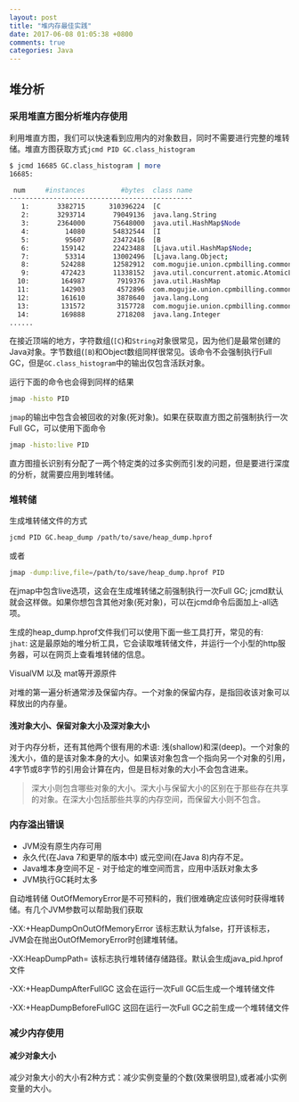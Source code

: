 ```yaml
---
layout: post
title: "堆内存最佳实践"
date: 2017-06-08 01:05:38 +0800
comments: true
categories: Java
---
```


<!-- more -->

## 堆分析

### 采用堆直方图分析堆内存使用
利用堆直方图，我们可以快速看到应用内的对象数目，同时不需要进行完整的堆转储。堆直方图获取方式`jcmd PID GC.class_histogram`

```sh
$ jcmd 16685 GC.class_histogram | more
16685:

 num     #instances         #bytes  class name
----------------------------------------------
   1:       3382715      310396224  [C
   2:       3293714       79049136  java.lang.String
   3:       2364000       75648000  java.util.HashMap$Node
   4:         14080       54832544  [I
   5:         95607       23472416  [B
   6:        159142       22423488  [Ljava.util.HashMap$Node;
   7:         53314       13002496  [Ljava.lang.Object;
   8:        524288       12582912  com.mogujie.union.cpmbilling.common.disruptor.CpmLogEvent
   9:        472423       11338152  java.util.concurrent.atomic.AtomicLong
  10:        164987        7919376  java.util.HashMap
  11:        142903        4572896  com.mogujie.union.cpmbilling.common.kafka.consumer.MessageInfo
  12:        161610        3878640  java.lang.Long
  13:        131572        3157728  com.mogujie.union.cpmbilling.common.kafka.producer.KafkaLogEntity
  14:        169888        2718208  java.lang.Integer
......
```

在接近顶端的地方，字符数组(`[C`)和`String`对象很常见，因为他们是最常创建的Java对象。字节数组(`[B`)和Object数组同样很常见。该命令不会强制执行Full GC，但是`GC.class_histogram`中的输出仅包含活跃对象。

运行下面的命令也会得到同样的结果
```sh
jmap -histo PID
```
`jmap`的输出中包含会被回收的对象(死对象)。如果在获取直方图之前强制执行一次Full GC，可以使用下面命令
```sh
jmap -histo:live PID
```
直方图擅长识别有分配了一两个特定类的过多实例而引发的问题，但是要进行深度的分析，就需要应用到堆转储。

### 堆转储
生成堆转储文件的方式
```sh
jcmd PID GC.heap_dump /path/to/save/heap_dump.hprof
```
或者
```sh
jmap -dump:live,file=/path/to/save/heap_dump.hprof PID
```
在jmap中包含live选项，这会在生成堆转储之前强制执行一次Full GC; jcmd默认就会这样做。如果你想包含其他对象(死对象)，可以在jcmd命令后面加上-all选项。

生成的heap_dump.hprof文件我们可以使用下面一些工具打开，常见的有:  
`jhat`: 这是最原始的堆分析工具，它会读取堆转储文件，并运行一个小型的http服务器，可以在网页上查看堆转储的信息。

VisualVM 以及 mat等开源原件

对堆的第一遍分析通常涉及保留内存。一个对象的保留内存，是指回收该对象可以释放出的内存量。

#### 浅对象大小、保留对象大小及深对象大小
>
对于内存分析，还有其他两个很有用的术语: 浅(shallow)和深(deep)。一个对象的浅大小，值的是该对象本身的大小。如果该对象包含一个指向另一个对象的引用，4字节或8字节的引用会计算在内，但是目标对象的大小不会包含进来。

> 深大小则包含哪些对象的大小。深大小与保留大小的区别在于那些存在共享的对象。在深大小包括那些共享的内存空间，而保留大小则不包含。

### 内存溢出错误

* JVM没有原生内存可用
* 永久代(在Java 7和更早的版本中) 或元空间(在Java 8)内存不足。
* Java堆本身空间不足 - 对于给定的堆空间而言，应用中活跃对象太多
* JVM执行GC耗时太多

自动堆转储
OutOfMemoryError是不可预料的，我们很难确定应该何时获得堆转储。有几个JVM参数可以帮助我们获取

-XX:+HeapDumpOnOutOfMemoryError
该标志默认为false，打开该标志，JVM会在抛出OutOfMemoryError时创建堆转储。

-XX:HeapDumpPath=<path>
该标志执行堆转储存储路径。默认会生成java_pid.hprof文件

-XX:+HeapDumpAfterFullGC
这会在运行一次Full GC后生成一个堆转储文件

-XX:+HeapDumpBeforeFullGC
这回在运行一次Full GC之前生成一个堆转储文件


### 减少内存使用

#### 减少对象大小
减少对象大小的大小有2种方式：减少实例变量的个数(效果很明显),或者减小实例变量的大小。
